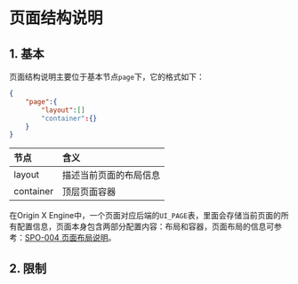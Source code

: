 # 页面结构说明

## 1. 基本

页面结构说明主要位于基本节点`page`下，它的格式如下：

```json
{
    "page":{
        "layout":[]
        "container":{}
    }
}
```

| 节点 | 含义 |
| :--- | :--- |
| layout | 描述当前页面的布局信息 |
| container | 顶层页面容器 |

在Origin X Engine中，一个页面对应后端的`UI_PAGE`表，里面会存储当前页面的所有配置信息，页面本身包含两部分配置内容：布局和容器，页面布局的信息可参考：[SPO-004 页面布局说明](/specification/3-origin-xgui-fan/spo-004-ye-mian-bu-ju-shuo-ming.md)。

## 2. 限制



